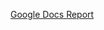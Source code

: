 [Google Docs Report](https://docs.google.com/document/d/12KxN5m-oVq86VFgyVh9ekR0Iu7iTWse1Ysenk6hqbEM/edit)
